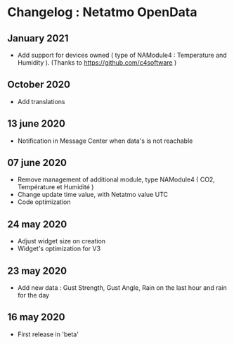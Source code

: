 # Changelog : Netatmo OpenData

## January 2021
- Add support for devices owned ( type of NAModule4 : Temperature and Humidity ). (Thanks to https://github.com/c4software )

## October 2020
- Add translations

## 13 june 2020
- Notification in Message Center when data's is not reachable

## 07 june 2020
- Remove management of additional module, type NAModule4 ( CO2, Température et Humidité )
- Change update time value, with Netatmo value UTC
- Code optimization 

## 24 may 2020
- Adjust widget size on creation
- Widget's optimization for V3 

## 23 may 2020
- Add new data  : Gust Strength,  Gust Angle, Rain on the last hour and rain for the day

## 16 may 2020
- First release in 'beta'
